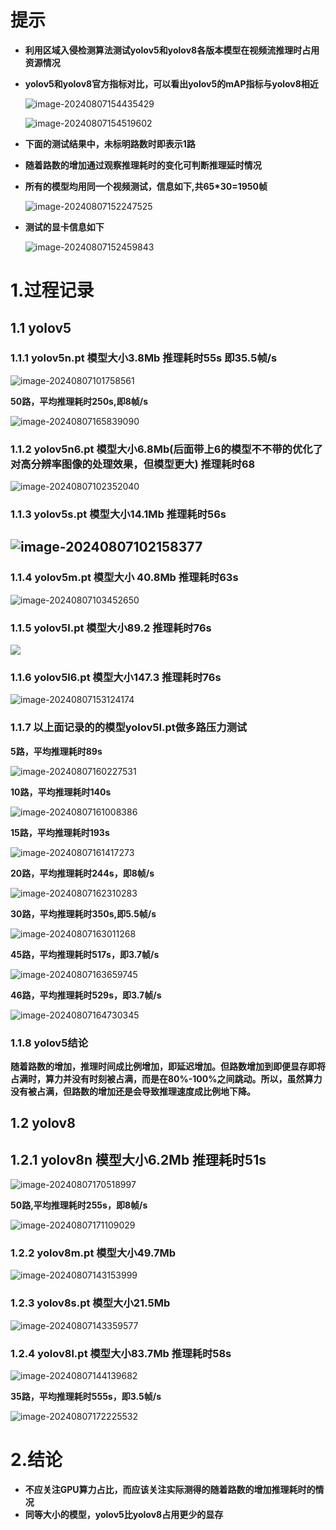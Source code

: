 # 提示

- **利用区域入侵检测算法测试yolov5和yolov8各版本模型在视频流推理时占用资源情况**

- **yolov5和yolov8官方指标对比，可以看出yolov5的mAP指标与yolov8相近**

  ![image-20240807154435429](yolov5_v8资源占用记录.assets/image-20240807154435429.png)

  ![image-20240807154519602](yolov5_v8资源占用记录.assets/image-20240807154519602.png)

- **下面的测试结果中，未标明路数时即表示1路**
- **随着路数的增加通过观察推理耗时的变化可判断推理延时情况**

- **所有的模型均用同一个视频测试，信息如下,共65*30=1950帧**

  ![image-20240807152247525](yolov5_v8资源占用记录.assets/image-20240807152247525.png)

- **测试的显卡信息如下**

  ![image-20240807152459843](yolov5_v8资源占用记录.assets/image-20240807152459843.png)

  

  

# 1.过程记录

## 1.1 yolov5

### 1.1.1  yolov5n.pt 模型大小3.8Mb 推理耗时55s 即35.5帧/s

![image-20240807101758561](yolov5_v8资源占用记录.assets/image-20240807101758561.png)

**50路，平均推理耗时250s,即8帧/s**

![image-20240807165839090](yolov5_v8资源占用记录.assets/image-20240807165839090.png)

### 1.1.2 yolov5n6.pt 模型大小6.8Mb(后面带上6的模型不不带的优化了对高分辨率图像的处理效果，但模型更大) 推理耗时68

![image-20240807102352040](yolov5_v8资源占用记录.assets/image-20240807102352040.png)

### 1.1.3 yolov5s.pt 模型大小14.1Mb 推理耗时56s

## ![image-20240807102158377](yolov5_v8资源占用记录.assets/image-20240807102158377.png)

### 1.1.4 yolov5m.pt 模型大小 40.8Mb 推理耗时63s

![image-20240807103452650](yolov5_v8资源占用记录.assets/image-20240807103452650.png)

### 1.1.5 yolov5l.pt 模型大小89.2  推理耗时76s

![](yolov5_v8资源占用记录.assets/image-20240807152843240.png)

### 1.1.6 yolov5l6.pt 模型大小147.3 推理耗时76s

![image-20240807153124174](yolov5_v8资源占用记录.assets/image-20240807153124174.png)

### **1.1.7 以上面记录的的模型yolov5l.pt做多路压力测试**

**5路，平均推理耗时89s**

![image-20240807160227531](yolov5_v8资源占用记录.assets/image-20240807160227531.png)

**10路，平均推理耗时140s**

![image-20240807161008386](yolov5_v8资源占用记录.assets/image-20240807161008386.png)

**15路，平均推理耗时193s**

![image-20240807161417273](yolov5_v8资源占用记录.assets/image-20240807161417273.png)

**20路，平均推理耗时244s，即8帧/s**

![image-20240807162310283](yolov5_v8资源占用记录.assets/image-20240807162310283.png)

**30路，平均推理耗时350s,即5.5帧/s**

![image-20240807163011268](yolov5_v8资源占用记录.assets/image-20240807163011268.png)

**45路，平均推理耗时517s，即3.7帧/s**

![image-20240807163659745](yolov5_v8资源占用记录.assets/image-20240807163659745.png)

**46路，平均推理耗时529s，即3.7帧/s**

![image-20240807164730345](yolov5_v8资源占用记录.assets/image-20240807164730345.png)

### **1.1.8 yolov5结论**

**随着路数的增加，推理时间成比例增加，即延迟增加。但路数增加到即便显存即将占满时，算力并没有时刻被占满，而是在80%-100%之间跳动。所以，虽然算力没有被占满，但路数的增加还是会导致推理速度成比例地下降。**

## 1.2 yolov8

## 1.2.1 yolov8n 模型大小6.2Mb 推理耗时51s

![image-20240807170518997](yolov5_v8资源占用记录.assets/image-20240807170518997.png)

**50路,平均推理耗时255s，即8帧/s**

![image-20240807171109029](yolov5_v8资源占用记录.assets/image-20240807171109029.png)

### 1.2.2 yolov8m.pt 模型大小49.7Mb

![image-20240807143153999](yolov5_v8资源占用记录.assets/image-20240807143153999.png)

### 1.2.3 yolov8s.pt 模型大小21.5Mb 

![image-20240807143359577](yolov5_v8资源占用记录.assets/image-20240807143359577.png)

### 1.2.4 yolov8l.pt 模型大小83.7Mb  推理耗时58s

![image-20240807144139682](yolov5_v8资源占用记录.assets/image-20240807144139682.png)

**35路，平均推理耗时555s，即3.5帧/s**

![image-20240807172225532](yolov5_v8资源占用记录.assets/image-20240807172225532.png)

# 2.结论

- **不应关注GPU算力占比，而应该关注实际测得的随着路数的增加推理耗时的情况**
- **同等大小的模型，yolov5比yolov8占用更少的显存**

